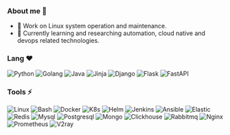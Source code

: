### About me 👋
<!--
**Sseve/Sseve** is a ✨ _special_ ✨ repository because its `README.md` (this file) appears on your GitHub profile.

Here are some ideas to get you started:

- 🔭 I’m currently working on ...
- 🌱 I’m currently learning ...
- 👯 I’m looking to collaborate on ...
- 🤔 I’m looking for help with ...
- 💬 Ask me about ...
- 📫 How to reach me: ...
- 😄 Pronouns: ...
- ⚡ Fun fact: ...
- ❤
--> 
- 🔭 Work on Linux system operation and maintenance.
- 🌱 Currently learning and researching automation, cloud native and devops related technologies.
### Lang ❤ 
![Python](https://img.shields.io/badge/Python-7A0099.svg?logo=python&logoColor=white&link=https://python.org&style=plastic)
![Golang](https://img.shields.io/badge/Golang-7A0099.svg?logo=go&logoColor=white&link=https://go.dev&style=plastic)
![Java](https://img.shields.io/badge/Java-7A0099.svg?logo=openjdk&logoColor=white&link=https://dev.java&style=plastic)
![Jinja](https://img.shields.io/badge/Jinja-7A0099?logo=Jinja&logoColor=white&style=plastic)
![Django](https://img.shields.io/badge/Django-7A0099?logo=Django&logoColor=white&style=plastic)
![Flask](https://img.shields.io/badge/Flask-7A0099?logo=Flask&logoColor=white&style=plastic)
![FastAPI](https://img.shields.io/badge/FastAPI-7A0099?logo=FastAPI&logoColor=white&style=plastic)

### Tools ⚡ 
![Linux](https://img.shields.io/badge/Linux-7A0099?logo=linux&logoColor=white&style=plastic)
![Bash](https://img.shields.io/badge/Bash-7A0099?logo=shell&logoColor=white&style=plastic)
![Docker](https://img.shields.io/badge/Docker-7A0099.svg?logo=docker&logoColor=white&style=plastic)
![K8s](https://img.shields.io/badge/Kubernetes-7A0099.svg?logo=kubernetes&logoColor=white&style=plastic)
![Helm](https://img.shields.io/badge/Helm-7A0099.svg?logo=helm&logoColor=white&style=plastic)
![Jenkins](https://img.shields.io/badge/Jenkins-7A0099?logo=Jenkins&logoColor=white?style=plastic&style=plastic)
![Ansible](https://img.shields.io/badge/Ansible-7A0099.svg?logo=ansible&logoColor=white&style=plastic)
![Elastic](https://img.shields.io/badge/Elastic-7A0099.svg?logo=Elastic&logoColor=white&style=plastic)
![Redis](https://img.shields.io/badge/Redis-7A0099.svg?logo=redis&logoColor=white&style=plastic)
![Mysql](https://img.shields.io/badge/MySQL-7A0099?logo=mysql&logoColor=white&style=plastic)
![Postgresql](https://img.shields.io/badge/Postgresql-7A0099?logo=postgresql&logoColor=white&style=plastic)
![Mongo](https://img.shields.io/badge/Mongo-7A0099?logo=mongodb&logoColor=white&style=plastic)
![Clickhouse](https://img.shields.io/badge/Clickhouse-7A0099.svg?logo=clickhouse&logoColor=white&style=plastic)
![Rabbitmq](https://img.shields.io/badge/Rabbitmq-7A0099?logo=rabbitmq&logoColor=white&style=plastic)
![Nginx](https://img.shields.io/badge/Nginx-7A0099?logo=nginx&logoColor=white&style=plastic)
![Prometheus](https://img.shields.io/badge/Prometheus-7A0099?logo=prometheus&logoColor=white&style=plastic)
![V2ray](https://img.shields.io/badge/V2ray-7A0099.svg?logo=openVPN&logoColor=white&style=plastic)

<!--
![VSCode](https://img.shields.io/badge/VSCode-7A0099?logo=visual-studio-code&logoColor=white)
![C/C++](https://img.shields.io/badge/C/C++-14354C?logo=C/C++&logoColor=white)
![Rust](https://img.shields.io/badge/Rust-14354C?logo=rust&logoColor=white)
<!--
- 😄 加油, 奥利给！

|STATS|LANGUAGES|
|---|---|
|[![Sseve's GitHub stats](https://github-readme-stats.vercel.app/api?username=Sseve&theme=tokyonight)](https://github.com/Sseve/github-readme-stats)|[![Top Langs](https://github-readme-stats.vercel.app/api/top-langs/?username=Sseve&hide=javascript,html&theme=tokyonight)](https://github.com/Sseve/github-readme-stats)|

![Image text](http://img.5iqiqu.com/images13/93/93a35199235af2b5c8212348c340f0c2.gif)
<!--
![Image text](https://res.cloudinary.com/practicaldev/image/fetch/s--yYiDPnHh--/c_imagga_scale,f_auto,fl_progressive,h_420,q_auto,w_1000/https://thepracticaldev.s3.amazonaws.com/i/snu9zy2ywp0ftfcthda2.jpg)
-->
